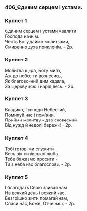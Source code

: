 ### 406_Єдиним серцем і устами.
### Куплет 1
Єдиним серцем і устами Хвалити <br/>Господа начнім. <br/>Честь Богу даймо молитвами, <br/>Смиренно духа приклонім. - 2р.
### Куплет 2
Молитва щира, Богу мила, <br/>Аж до небес ти вознесись, <br/>Як благовонний дим кадила, <br/>За Церкву всю і нарід весь. - 2р.
### Куплет 3
Владико, Господи Небесний, <br/>Помилуй нас і пом'яни, <br/>Прийми молитву - дар словесний <br/>Від нужд й недолі бережи!  - 2р.
### Куплет 4
Тобі готові ми служити <br/>Весь вік синівської любві, <br/>Тебе бажаємо просити -<br/>Ти з неба нас благослови. - 2р.
### Куплет 5
І благодать Свою зливай нам <br/>На всякий день і всякий час, <br/>Безгрішно жити помагай нам, <br/>Спаси нас, Боже, Отче наш.  - 2р.
